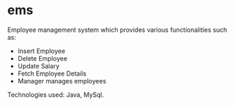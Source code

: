 # ems

Employee management system which provides various functionalities such as:

* Insert Employee
* Delete Employee
* Update Salary
* Fetch Employee Details
* Manager manages employees

Technologies used: Java, MySql.

